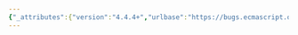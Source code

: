 ```yaml
---
{"_attributes":{"version":"4.4.4+","urlbase":"https://bugs.ecmascript.org/","maintainer":"dherman@mozilla.com"},"bug":{"bug_id":4140,"creation_ts":"2015-03-07 18:21:00 -0800","short_desc":"class definitions: computed property name can be \"constructor\"","delta_ts":"2015-07-10 08:35:01 -0700","product":"Draft for 6th Edition","component":"technical issue","version":"Rev 35: March 4, 2015 Release Candidate 2","rep_platform":"All","op_sys":"All","bug_status":"RESOLVED","resolution":"WONTFIX","priority":"Normal","bug_severity":"enhancement","everconfirmed":true,"reporter":{"uid":"allen","name":"Allen Wirfs-Brock"},"assigned_to":{"uid":"allen","name":"Allen Wirfs-Brock"},"cc":["erik.arvidsson","leonarnott"],"long_desc":[{"commentid":13638,"comment_count":0,"who":{"uid":"allen","name":"Allen Wirfs-Brock"},"bug_when":"2015-03-07 18:21:23 -0800","thetext":"Should this be a runtime error during class definition evaluation?\n\ncurrently it just over-writes the constructor property."},{"commentid":13654,"comment_count":1,"who":{"uid":"leonarnott","name":"Leon Arnott"},"bug_when":"2015-03-09 00:30:05 -0700","thetext":"One computed name that should definitely be forbidden is `static ['prototype'](){}`."},{"commentid":13655,"comment_count":2,"who":{"uid":"arv","name":"Erik Arvidsson"},"bug_when":"2015-03-09 06:24:02 -0700","thetext":"['constructor'] should be allowed.\n\nAs is, we should not special case this one. The prototype property 'constructor' is not read only so disallowing it would require that every computed property name would need to be compared with the string 'constructor'.\n\nIf we made the prototype 'constructor' property read only (like the constructor property 'prototype') then we would get the type error for free."},{"commentid":13657,"comment_count":3,"who":{"uid":"arv","name":"Erik Arvidsson"},"bug_when":"2015-03-09 07:06:42 -0700","thetext":"(In reply to Leon Arnott from comment #1)\n> One computed name that should definitely be forbidden is `static\n> ['prototype'](){}`.\n\nThat is already the case since the property is non-configurable and non-writable."},{"commentid":13666,"comment_count":4,"who":{"uid":"allen","name":"Allen Wirfs-Brock"},"bug_when":"2015-03-09 10:03:48 -0700","thetext":"(In reply to Erik Arvidsson from comment #2)\n> ['constructor'] should be allowed.\n\nI think either alternative is plausale.\n\n> \n> As is, we should not special case this one. The prototype property\n> 'constructor' is not read only so disallowing it would require that every\n> computed property name would need to be compared with the string\n> 'constructor'.\n\nbut only as part of ClassDefinitionEvaluation\n\n> \n> If we made the prototype 'constructor' property read only (like the\n> constructor property 'prototype') then we would get the type error for free.\n\nwould have to also be non-configurable because [[DefineOwnProperty]] is used to install methods during ClassDefinitionEvaluation"},{"commentid":13670,"comment_count":5,"who":{"uid":"arv","name":"Erik Arvidsson"},"bug_when":"2015-03-09 10:52:22 -0700","thetext":"(In reply to Allen Wirfs-Brock from comment #4)\n> would have to also be non-configurable because [[DefineOwnProperty]] is used\n> to install methods during ClassDefinitionEvaluation\n\nYup. read only is not a spec term, it is my way of saying non-configurable, non-writable.\n\nI think it is too late to make the constructor read only and therefore I don't think we should add this restriction to computed property names in ClassDefinitionEvaluation."},{"commentid":13686,"comment_count":6,"who":{"uid":"allen","name":"Allen Wirfs-Brock"},"bug_when":"2015-03-10 13:48:03 -0700","thetext":"ok, won't change anything\n\nI mainly opened this to see what people thought about it."},{"commentid":13690,"comment_count":7,"who":{"uid":"leonarnott","name":"Leon Arnott"},"bug_when":"2015-03-10 19:20:56 -0700","thetext":"(In reply to Erik Arvidsson from comment #3)\n> (In reply to Leon Arnott from comment #1)\n> > One computed name that should definitely be forbidden is `static\n> > ['prototype'](){}`.\n> \n> That is already the case since the property is non-configurable and\n> non-writable.\n\nAh, OK. I'd gotten confused because 14.5.1 has an early error for `static prototype`, as a bare name, which, if what you say is true, is technically unnecessary except to catch the bug earlier.\n\nSpeaking of which: it's also an error if more than one `constructor` bare name is present, which was one of my motivations for mentioning this topic. Given that similar limits on duplicate properties were removed for object literals due to computed properties daunting them, maybe that 14.5.1 restriction should be relaxed too? Hmm."},{"commentid":13693,"comment_count":8,"who":{"uid":"allen","name":"Allen Wirfs-Brock"},"bug_when":"2015-03-11 09:06:38 -0700","thetext":"(In reply to Leon Arnott from comment #7)\n> \n> Speaking of which: it's also an error if more than one `constructor` bare\n> name is present, which was one of my motivations for mentioning this topic.\n> Given that similar limits on duplicate properties were removed for object\n> literals due to computed properties daunting them, maybe that 14.5.1\n> restriction should be relaxed too? Hmm.\n\nthis was considered but rejected when the restriction of duplicate properties was relax.\n\nThe constructor property is really a special form that is part of a ClassBody.  It does define  just another property.  Rather, it is how the actual body of the constructor is provided.  Clearly only one such such body is possible. \n\n[\"constructor\"]() {}\non the otherhand is is evaluated after the constructor is already created so it has no effect upon the constructor body. It just over-writes the prototype.constructor property value."}]}}
---
```

